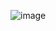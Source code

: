 ![image](https://github.com/Nur-Adnan/Text-Reveal/assets/56475820/ccf888fd-33af-463c-beb8-3c7747759820)
